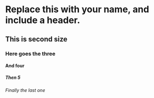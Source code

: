 # Replace this with your name, and include a header.
## This is second size
### Here goes the three
#### And four
##### Then 5
###### Finally the last one
